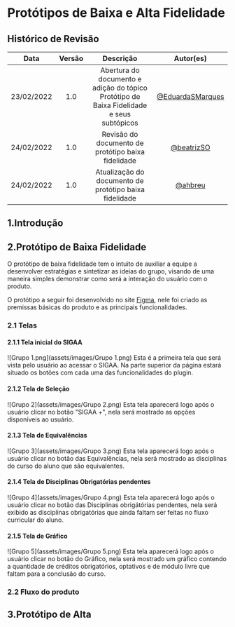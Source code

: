 # Protótipos de Baixa e Alta Fidelidade

## Histórico de Revisão

|Data|Versão|Descrição|Autor(es)|
|:--:|:--:|:--:|:--:|
|23/02/2022|1.0|Abertura do documento e adição do tópico Protótipo de Baixa Fidelidade e seus subtópicos|[@EduardaSMarques](https://github.com/EduardaSMarques)|
|24/02/2022|1.0|Revisão do documento de protótipo baixa fidelidade|[@beatrizSO](https://github.com/beatrizSO)|
|24/02/2022|1.0|Atualização do documento de protótipo baixa fidelidade|[@ahbreu](https://github.com/ahbreu)|

## 1.Introdução

## 2.Protótipo de Baixa Fidelidade
 
O protótipo de baixa fidelidade tem o intuito de auxiliar a equipe a desenvolver estratégias e sintetizar as ideias do grupo, visando de uma maneira simples demonstrar como será a interação do usuário com o produto.

 O protótipo a seguir foi desenvolvido no site [Figma](https://www.figma.com/file/0cItStyTdqlQQzvB0TiH7s/Untitled?node-id=0%3A1), nele foi criado as premissas básicas do produto e as principais funcionalidades.

### 2.1 Telas

#### 2.1.1 Tela inicial do SIGAA
![Grupo 1.png](assets/images/Grupo 1.png)
Esta é a primeira tela que será vista pelo usuário ao acessar o SIGAA. Na parte superior da página estará situado os botões com cada uma das funcionalidades do plugin.

#### 2.1.2 Tela de Seleção
![Grupo 2](assets/images/Grupo 2.png)
Esta tela aparecerá logo após o usuário clicar no botão "SIGAA +", nela será mostrado as opções disponíveis ao usuário. 

#### 2.1.3 Tela de Equivalências
![Grupo 3](assets/images/Grupo 3.png)
Esta tela aparecerá logo após o usuário clicar no botão das Equivalências, nela será mostrado as disciplinas do curso do aluno que são equivalentes. 

#### 2.1.4 Tela de Disciplinas Obrigatórias pendentes
![Grupo 4](assets/images/Grupo 4.png)
Esta tela aparecerá logo após o usuário clicar no botão das Disciplinas obrigátórias pendentes, nela será exibido as disciplinas obrigatórias que ainda faltam ser feitas no fluxo curricular do aluno. 

#### 2.1.5 Tela de Gráfico
![Grupo 5](assets/images/Grupo 5.png)
Esta tela aparecerá logo após o usuário clicar no botão do Gráfico, nela será mostrado um gráfico contendo a quantidade de créditos obrigatórios, optativos e de módulo livre que faltam para a conclusão do curso.

### 2.2 Fluxo do produto

## 3.Protótipo de Alta 
